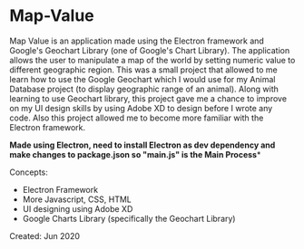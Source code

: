 # Map-Value
Map Value is an application made using the Electron framework and Google's Geochart Library (one of Google's Chart Library). The application allows the user to manipulate a map of the world by setting numeric value to different geographic region. This was a small project that allowed to me learn how to use the Google Geochart which I would use for my Animal Database project (to display geographic range of an animal). Along with learning to use Geochart library, this project gave me a chance to improve on my UI design skills by using Adobe XD to design before I wrote any code. Also this project allowed me to become more familiar with the Electron framework.

**Made using Electron, need to install Electron as dev dependency and make changes to package.json so "main.js" is the Main Process***

Concepts:
- Electron Framework
- More Javascript, CSS, HTML
- UI designing using Adobe XD
- Google Charts Library (specifically the Geochart Library)

Created: Jun 2020
